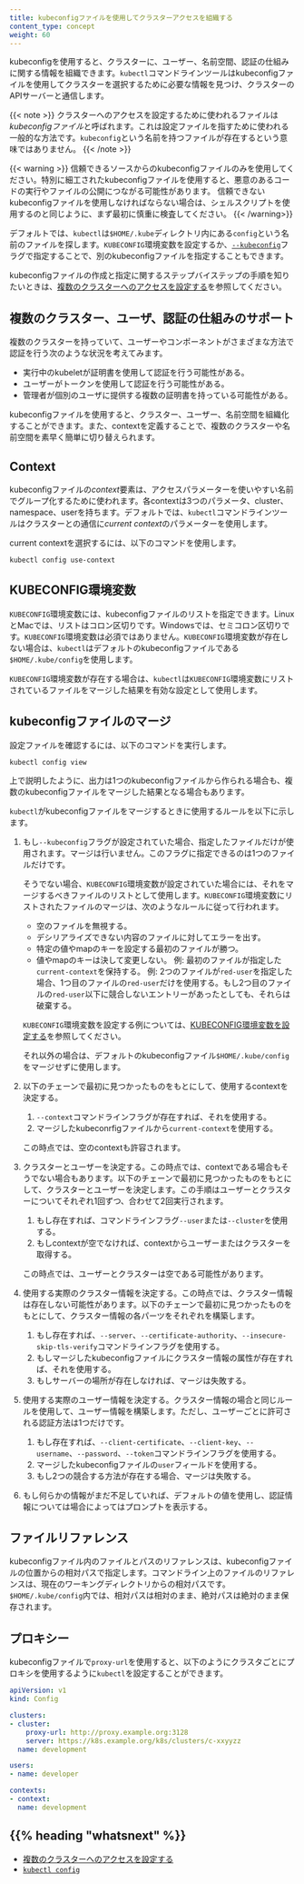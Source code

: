 ```yaml
---
title: kubeconfigファイルを使用してクラスターアクセスを組織する
content_type: concept
weight: 60
---
```


<!-- overview -->

kubeconfigを使用すると、クラスターに、ユーザー、名前空間、認証の仕組みに関する情報を組織できます。`kubectl`コマンドラインツールはkubeconfigファイルを使用してクラスターを選択するために必要な情報を見つけ、クラスターのAPIサーバーと通信します。

{{< note >}}
クラスターへのアクセスを設定するために使われるファイルは*kubeconfigファイル*と呼ばれます。これは設定ファイルを指すために使われる一般的な方法です。`kubeconfig`という名前を持つファイルが存在するという意味ではありません。
{{< /note >}}

{{< warning >}}
信頼できるソースからのkubeconfigファイルのみを使用してください。特別に細工されたkubeconfigファイルを使用すると、悪意のあるコードの実行やファイルの公開につながる可能性があります。
信頼できないkubeconfigファイルを使用しなければならない場合は、シェルスクリプトを使用するのと同じように、まず最初に慎重に検査してください。
{{< /warning>}}

デフォルトでは、`kubectl`は`$HOME/.kube`ディレクトリ内にある`config`という名前のファイルを探します。`KUBECONFIG`環境変数を設定するか、[`--kubeconfig`](/docs/reference/generated/kubectl/kubectl/)フラグで指定することで、別のkubeconfigファイルを指定することもできます。

kubeconfigファイルの作成と指定に関するステップバイステップの手順を知りたいときは、[複数のクラスターへのアクセスを設定する](/ja/docs/tasks/access-application-cluster/configure-access-multiple-clusters)を参照してください。

<!-- body -->

## 複数のクラスター、ユーザ、認証の仕組みのサポート

複数のクラスターを持っていて、ユーザーやコンポーネントがさまざまな方法で認証を行う次のような状況を考えてみます。

- 実行中のkubeletが証明書を使用して認証を行う可能性がある。
- ユーザーがトークンを使用して認証を行う可能性がある。
- 管理者が個別のユーザに提供する複数の証明書を持っている可能性がある。

kubeconfigファイルを使用すると、クラスター、ユーザー、名前空間を組織化することができます。また、contextを定義することで、複数のクラスターや名前空間を素早く簡単に切り替えられます。

## Context

kubeconfigファイルの*context*要素は、アクセスパラメーターを使いやすい名前でグループ化するために使われます。各contextは3つのパラメータ、cluster、namespace、userを持ちます。デフォルトでは、`kubectl`コマンドラインツールはクラスターとの通信に*current context*のパラメーターを使用します。

current contextを選択するには、以下のコマンドを使用します。

```
kubectl config use-context
```

## KUBECONFIG環境変数

`KUBECONFIG`環境変数には、kubeconfigファイルのリストを指定できます。LinuxとMacでは、リストはコロン区切りです。Windowsでは、セミコロン区切りです。`KUBECONFIG`環境変数は必須ではありません。`KUBECONFIG`環境変数が存在しない場合は、`kubectl`はデフォルトのkubeconfigファイルである`$HOME/.kube/config`を使用します。

`KUBECONFIG`環境変数が存在する場合は、`kubectl`は`KUBECONFIG`環境変数にリストされているファイルをマージした結果を有効な設定として使用します。

## kubeconfigファイルのマージ

設定ファイルを確認するには、以下のコマンドを実行します。

```shell
kubectl config view
```

上で説明したように、出力は1つのkubeconfigファイルから作られる場合も、複数のkubeconfigファイルをマージした結果となる場合もあります。

`kubectl`がkubeconfigファイルをマージするときに使用するルールを以下に示します。

1. もし`--kubeconfig`フラグが設定されていた場合、指定したファイルだけが使用されます。マージは行いません。このフラグに指定できるのは1つのファイルだけです。

   そうでない場合、`KUBECONFIG`環境変数が設定されていた場合には、それをマージするべきファイルのリストとして使用します。`KUBECONFIG`環境変数にリストされたファイルのマージは、次のようなルールに従って行われます。

   * 空のファイルを無視する。
   * デシリアライズできない内容のファイルに対してエラーを出す。
   * 特定の値やmapのキーを設定する最初のファイルが勝つ。
   * 値やmapのキーは決して変更しない。
     例: 最初のファイルが指定した`current-context`を保持する。
     例: 2つのファイルが`red-user`を指定した場合、1つ目のファイルの`red-user`だけを使用する。もし2つ目のファイルの`red-user`以下に競合しないエントリーがあったとしても、それらは破棄する。

   `KUBECONFIG`環境変数を設定する例については、[KUBECONFIG環境変数を設定する](/ja/docs/tasks/access-application-cluster/configure-access-multiple-clusters/#set-the-kubeconfig-environment-variable)を参照してください。

   それ以外の場合は、デフォルトのkubeconfigファイル`$HOME/.kube/config`をマージせずに使用します。

1. 以下のチェーンで最初に見つかったものをもとにして、使用するcontextを決定する。

    1. `--context`コマンドラインフラグが存在すれば、それを使用する。
    1. マージしたkubeconrfigファイルから`current-context`を使用する。

   この時点では、空のcontextも許容されます。

1. クラスターとユーザーを決定する。この時点では、contextである場合もそうでない場合もあります。以下のチェーンで最初に見つかったものをもとにして、クラスターとユーザーを決定します。この手順はユーザーとクラスターについてそれぞれ1回ずつ、合わせて2回実行されます。

   1. もし存在すれば、コマンドラインフラグ`--user`または`--cluster`を使用する。
   1. もしcontextが空でなければ、contextからユーザーまたはクラスターを取得する。

   この時点では、ユーザーとクラスターは空である可能性があります。

1. 使用する実際のクラスター情報を決定する。この時点では、クラスター情報は存在しない可能性があります。以下のチェーンで最初に見つかったものをもとにして、クラスター情報の各パーツをそれぞれを構築します。

   1. もし存在すれば、`--server`、`--certificate-authority`、`--insecure-skip-tls-verify`コマンドラインフラグを使用する。
   1. もしマージしたkubeconfigファイルにクラスター情報の属性が存在すれば、それを使用する。
   1. もしサーバーの場所が存在しなければ、マージは失敗する。

1. 使用する実際のユーザー情報を決定する。クラスター情報の場合と同じルールを使用して、ユーザー情報を構築します。ただし、ユーザーごとに許可される認証方法は1つだけです。

   1. もし存在すれば、`--client-certificate`、`--client-key`、`--username`、`--password`、`--token`コマンドラインフラグを使用する。
   1. マージしたkubeconfigファイルの`user`フィールドを使用する。
   1. もし2つの競合する方法が存在する場合、マージは失敗する。

1. もし何らかの情報がまだ不足していれば、デフォルトの値を使用し、認証情報については場合によってはプロンプトを表示する。

## ファイルリファレンス

kubeconfigファイル内のファイルとパスのリファレンスは、kubeconfigファイルの位置からの相対パスで指定します。コマンドライン上のファイルのリファレンスは、現在のワーキングディレクトリからの相対パスです。`$HOME/.kube/config`内では、相対パスは相対のまま、絶対パスは絶対のまま保存されます。

## プロキシー

kubeconfigファイルで`proxy-url`を使用すると、以下のようにクラスタごとにプロキシを使用するように`kubectl`を設定することができます。

```yaml
apiVersion: v1
kind: Config

clusters:
- cluster:
    proxy-url: http://proxy.example.org:3128
    server: https://k8s.example.org/k8s/clusters/c-xxyyzz
  name: development

users:
- name: developer

contexts:
- context:
  name: development
```


## {{% heading "whatsnext" %}}


* [複数のクラスターへのアクセスを設定する](/ja/docs/tasks/access-application-cluster/configure-access-multiple-clusters/)
* [`kubectl config`](/docs/reference/generated/kubectl/kubectl-commands#config)
